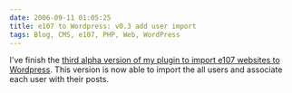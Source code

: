 ```yaml
---
date: 2006-09-11 01:05:25
title: e107 to Wordpress: v0.3 add user import
tags: Blog, CMS, e107, PHP, Web, WordPress
---
```


I've finish the [third alpha version of my plugin to import e107 websites to Wordpress](https://wordpress.org/extend/plugins/e107-importer/). This version is now able to import the all users and associate each user with their posts.
